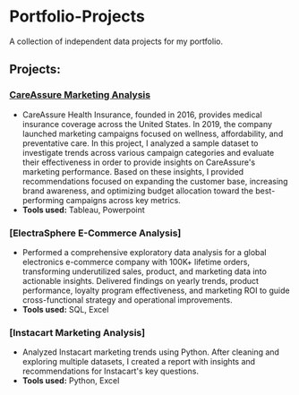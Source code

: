 # Portfolio-Projects
A collection of independent data projects for my portfolio.

## Projects: 
### [CareAssure Marketing Analysis](https://public.tableau.com/app/profile/bazilla.imran/viz/CareAssureHealthDashboard/FinalDashboard)
* CareAssure Health Insurance, founded in 2016, provides medical insurance coverage across the United States. In 2019, the company launched marketing campaigns focused on wellness, affordability, and preventative care. In this project, I analyzed a sample dataset to investigate trends across various campaign categories and evaluate their effectiveness in order to provide insights on CareAssure's marketing performance. Based on these insights, I provided recommendations focused on expanding the customer base, increasing brand awareness, and optimizing budget allocation toward the best-performing campaigns across key metrics.
*  **Tools used:** Tableau, Powerpoint

### [ElectraSphere E-Commerce Analysis]
* Performed a comprehensive exploratory data analysis for a global electronics e-commerce company with 100K+ lifetime orders, transforming underutilized sales, product, and marketing data into actionable insights. Delivered findings on yearly trends, product performance, loyalty program effectiveness, and marketing ROI to guide cross-functional strategy and operational improvements.
* **Tools used:** SQL, Excel

### [Instacart Marketing Analysis]
* Analyzed Instacart marketing trends using Python. After cleaning and exploring multiple datasets, I created a report with insights and recommendations for Instacart's key questions.
*  **Tools used:** Python, Excel 
